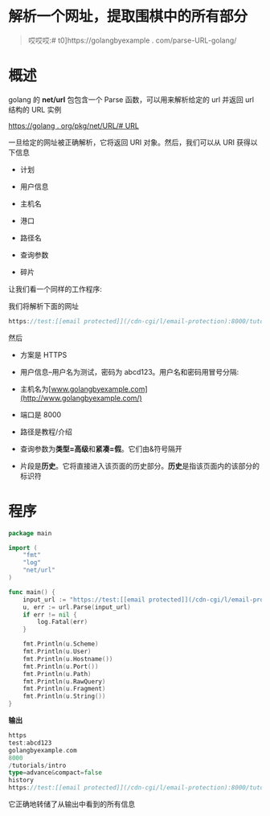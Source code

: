 # 解析一个网址，提取围棋中的所有部分

> 哎哎哎:# t0]https://golangbyexample . com/parse-URL-golang/

# **概述**

golang 的 **net/url** 包包含一个 Parse 函数，可以用来解析给定的 url 并返回 url 结构的 URL 实例

[https://golang . org/pkg/net/URL/# URL](https://golang.org/pkg/net/url/#URL)

一旦给定的网址被正确解析，它将返回 URI 对象。然后，我们可以从 URI 获得以下信息

*   计划

*   用户信息

*   主机名

*   港口

*   路径名

*   查询参数

*   碎片

让我们看一个同样的工作程序:

我们将解析下面的网址

```go
https://test:[[email protected]](/cdn-cgi/l/email-protection):8000/tutorials/intro?type=advance&compact=false#history
```

然后

*   方案是 HTTPS

*   用户信息–用户名为测试，密码为 abcd123。用户名和密码用冒号分隔:

*   主机名为[www.golangbyexample.com](http://www.golangbyexample.com/)

*   端口是 8000

*   路径是教程/介绍

*   查询参数为**类型=高级**和**紧凑=假**。它们由&符号隔开

*   片段是**历史**。它将直接进入该页面的历史部分。**历史**是指该页面内的该部分的标识符

# **程序**

```go
package main

import (
	"fmt"
	"log"
	"net/url"
)

func main() {
	input_url := "https://test:[[email protected]](/cdn-cgi/l/email-protection):8000/tutorials/intro?type=advance&compact=false#history"
	u, err := url.Parse(input_url)
	if err != nil {
		log.Fatal(err)
	}

	fmt.Println(u.Scheme)
	fmt.Println(u.User)
	fmt.Println(u.Hostname())
	fmt.Println(u.Port())
	fmt.Println(u.Path)
	fmt.Println(u.RawQuery)
	fmt.Println(u.Fragment)
	fmt.Println(u.String())
}
```

**输出**

```go
https
test:abcd123
golangbyexample.com
8000
/tutorials/intro
type=advance&compact=false
history
https://test:[[email protected]](/cdn-cgi/l/email-protection):8000/tutorials/intro?type=advance&compact=false#history
```

它正确地转储了从输出中看到的所有信息